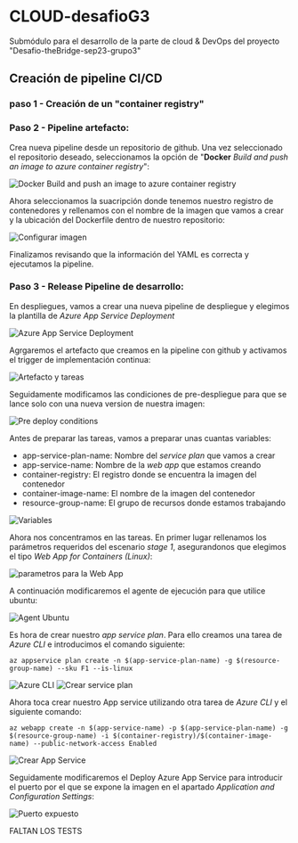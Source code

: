 # CLOUD-desafioG3
Submódulo para el desarrollo de la parte de cloud &amp; DevOps del proyecto "Desafio-theBridge-sep23-grupo3"

## Creación de pipeline CI/CD

### paso 1 - Creación de un "container registry"

### Paso 2 - Pipeline artefacto:

Crea nueva pipeline desde un repositorio de github. Una vez seleccionado el repositorio deseado, seleccionamos la opción de "**Docker** *Build and push an image to azure container registry*":

![Docker Build and push an image to azure container registry](img/Screenshot_1-Pipeline-github-01.png)

Ahora seleccionamos la suacripción donde tenemos nuestro registro de contenedores y rellenamos con el nombre de la imagen que vamos a crear y la ubicación del Dockerfile dentro de nuestro repositorio:

![Configurar imagen](img/Screenshot_2-Pipeline-github-02.png)

Finalizamos revisando que la información del YAML es correcta y ejecutamos la pipeline.

### Paso 3 - Release Pipeline de desarrollo:

En despliegues, vamos a crear una nueva pipeline de despliegue y elegimos la plantilla de *Azure App Service Deployment*

![Azure App Service Deployment](img/Screenshot_3-Pipeline-dev-01.png)

Agrgaremos el artefacto que creamos en la pipeline con github y activamos el trigger de implementación continua:

![Artefacto y tareas](img/Screenshot_4-Pipeline-dev-02.png)

Seguidamente modificamos las condiciones de pre-despliegue para que se lance solo con una nueva version de nuestra imagen:

![Pre deploy conditions](img/Screenshot_5-Pipeline-dev-03.png)

Antes de preparar las tareas, vamos a preparar unas cuantas variables:

- app-service-plan-name: Nombre del *service plan* que vamos a crear
- app-service-name: Nombre de la *web app* que estamos creando
- container-registry: El registro donde se encuentra la imagen del contenedor
- container-image-name: El nombre de la imagen del contenedor
- resource-group-name: El grupo de recursos donde estamos trabajando

![Variables](img/Screenshot_6-Pipeline-dev-variables.png)

Ahora nos concentramos en las tareas. En primer lugar rellenamos los parámetros requeridos del escenario *stage 1*, asegurandonos que elegimos el tipo *Web App for Containers (Linux)*:

![parametros para la Web App](img/Screenshot_7-Pipeline-dev-tasks-01.png)

A continuación modificaremos el agente de ejecución para que utilice ubuntu:

![Agent Ubuntu](img/Screenshot_8-Pipeline-dev-tasks-02.png)

Es hora de crear nuestro *app service plan*. Para ello creamos una tarea de *Azure CLI* e introducimos el comando siguiente:

```
az appservice plan create -n $(app-service-plan-name) -g $(resource-group-name) --sku F1 --is-linux
```

![Azure CLI](img/Screenshot_9-Pipeline-dev-tasks-03.png)
![Crear service plan](img/Screenshot_10-Pipeline-dev-tasks-04.png)

Ahora toca crear nuestro App service utilizando otra tarea de *Azure CLI* y el siguiente comando:

```
az webapp create -n $(app-service-name) -p $(app-service-plan-name) -g $(resource-group-name) -i $(container-registry)/$(container-image-name) --public-network-access Enabled
```

![Crear App Service](img/Screenshot_11-Pipeline-dev-tasks-05.png)

Seguidamente modificaremos el Deploy Azure App Service para introducir el puerto por el que se expone la imagen en el apartado *Application and Configuration Settings*:

![Puerto expuesto](img/Screenshot_12-Pipeline-dev-tasks-06.png)

FALTAN LOS TESTS